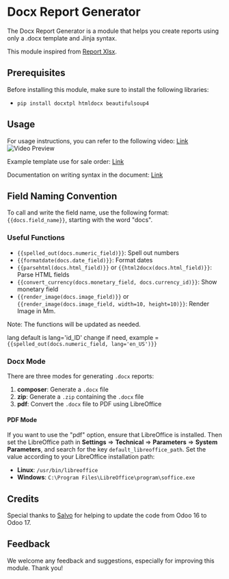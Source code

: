# Docx Report Generator

The Docx Report Generator is a module that helps you create reports using only a .docx template and Jinja syntax.

This module inspired from [Report Xlsx](https://apps.odoo.com/apps/modules/16.0/report_xlsx).

## Prerequisites

Before installing this module, make sure to install the following libraries:

- `pip install docxtpl htmldocx beautifulsoup4`

## Usage

For usage instructions, you can refer to the following video: [Link](https://www.youtube.com/watch?v=dZvak8yiD5Q)  
![Video Preview](assets/preview.gif)

Example template use for sale order: [Link](https://github.com/alienyst/alnas-docx/raw/16.0/alnas_docx/static/description/example/example.docx)

Documentation on writing syntax in the document: [Link](https://docxtpl.readthedocs.io/en/stable/)

## Field Naming Convention

To call and write the field name, use the following format: `{{docs.field_name}}`, starting with the word "docs".

### Useful Functions

- `{{spelled_out(docs.numeric_field)}}`: Spell out numbers
- `{{formatdate(docs.date_field)}}`: Format dates
- `{{parsehtml(docs.html_field)}}` or `{{html2docx(docs.html_field)}}`: Parse HTML fields
- `{{convert_currency(docs.monetary_field, docs.currency_id)}}`: Show monetary field
- `{{render_image(docs.image_field)}}` or `{{render_image(docs.image_field, width=10, height=10)}}`: Render Image in Mm.

Note: The functions will be updated as needed.

lang default is lang='id_ID' change if need, example = `{{spelled_out(docs.numeric_field, lang='en_US')}}`

### Docx Mode

There are three modes for generating `.docx` reports:

1. **composer**: Generate a `.docx` file
2. **zip**: Generate a `.zip` containing the `.docx` file
3. **pdf**: Convert the `.docx` file to PDF using LibreOffice

#### PDF Mode

If you want to use the "pdf" option, ensure that LibreOffice is installed. Then set the LibreOffice path in **Settings** => **Technical** => **Parameters** => **System Parameters**, and search for the key `default_libreoffice_path`. Set the value according to your LibreOffice installation path:

- **Linux**: `/usr/bin/libreoffice`
- **Windows**: `C:\Program Files\LibreOffice\program\soffice.exe`

## Credits

Special thanks to [Salvo](https://github.com/salvorapi) for helping to update the code from Odoo 16 to Odoo 17.

## Feedback

We welcome any feedback and suggestions, especially for improving this module. Thank you!
